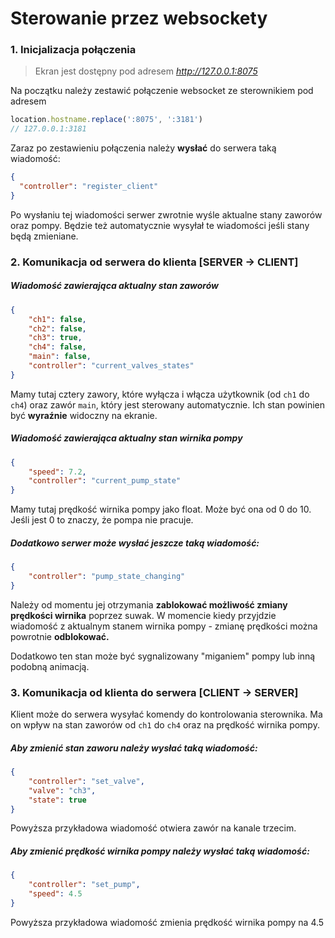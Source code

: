 # Sterowanie przez websockety

### 1. Inicjalizacja połączenia

> Ekran jest dostępny pod adresem *http://127.0.0.1:8075*

Na początku należy zestawić połączenie websocket ze sterownikiem pod adresem
```javascript
location.hostname.replace(':8075', ':3181')
// 127.0.0.1:3181
```

Zaraz po zestawieniu połączenia należy **wysłać** do serwera taką wiadomość:
```json
{
  "controller": "register_client"
}
```

Po wysłaniu tej wiadomości serwer zwrotnie wyśle aktualne stany zaworów oraz pompy. Będzie też automatycznie wysyłał te wiadomości jeśli stany będą zmieniane.

### 2. Komunikacja od serwera do klienta [SERVER -> CLIENT]
##### Wiadomość zawierająca aktualny stan zaworów
```json 
{
    "ch1": false,
    "ch2": false,
    "ch3": true,
    "ch4": false,
    "main": false,
    "controller": "current_valves_states"
}
```
Mamy tutaj cztery zawory, które wyłącza i włącza użytkownik (od `ch1` do `ch4`) oraz zawór `main`, który jest sterowany automatycznie. Ich stan powinien być **wyraźnie** widoczny na ekranie.

##### Wiadomość zawierająca aktualny stan wirnika pompy
```json 
{
    "speed": 7.2,
    "controller": "current_pump_state"
}
```
Mamy tutaj prędkość wirnika pompy jako float. Może być ona od 0 do 10. Jeśli jest 0 to znaczy, że pompa nie pracuje.

##### Dodatkowo serwer może wysłać jeszcze taką wiadomość:
```json 
{
    "controller": "pump_state_changing"
}
```
Należy od momentu jej otrzymania **zablokować możliwość zmiany prędkości wirnika** poprzez suwak. W momencie kiedy przyjdzie wiadomość z aktualnym stanem wirnika pompy - zmianę prędkości można powrotnie **odblokować.**

Dodatkowo ten stan może być sygnalizowany "miganiem" pompy lub inną podobną animacją.


### 3. Komunikacja od klienta do serwera [CLIENT -> SERVER]
Klient może do serwera wysyłać komendy do kontrolowania sterownika. Ma on wpływ na stan zaworów od `ch1` do `ch4` oraz na prędkość wirnika pompy.

##### Aby zmienić stan zaworu należy wysłać taką wiadomość:
```json 
{
    "controller": "set_valve",
    "valve": "ch3",
    "state": true
}
```
Powyższa przykładowa wiadomość otwiera zawór na kanale trzecim.

##### Aby zmienić prędkość wirnika pompy należy wysłać taką wiadomość:
```json 
{
    "controller": "set_pump",
    "speed": 4.5
}
```
Powyższa przykładowa wiadomość zmienia prędkość wirnika pompy na 4.5